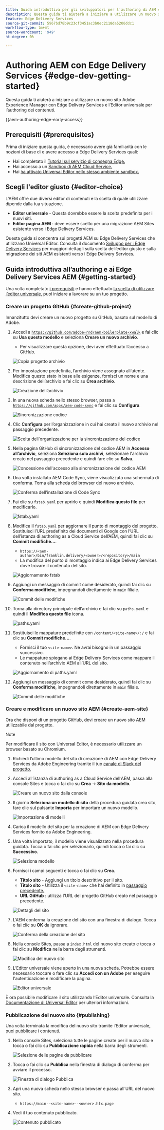 ```yaml
---
title: Guida introduttiva per gli sviluppatori per l’authoring di AEM con Edge Delivery Services
description: Questa guida ti aiuterà a iniziare a utilizzare un nuovo sito Adobe Experience Manager con Edge Delivery Services e Universal Editor per l’authoring dei contenuti
feature: Edge Delivery Services
source-git-commit: 5967bd78b9c23cf3451ac3b0ec2118da5200ddc1
workflow-type: tm+mt
source-wordcount: '949'
ht-degree: 0%

---
```



# Authoring AEM con Edge Delivery Services {#edge-dev-getting-started}

Questa guida ti aiuterà a iniziare a utilizzare un nuovo sito Adobe Experience Manager con Edge Delivery Services e l’Editor universale per l’authoring dei contenuti.

{{aem-authoring-edge-early-access}}

## Prerequisiti {#prerequisites}

Prima di iniziare questa guida, è necessario avere già familiarità con le nozioni di base di e avere accesso a Edge Delivery Services quali:

* Hai completato il [Tutorial sul servizio di consegna Edge.](/help/edge/developer/tutorial.md)
* Hai accesso a un [Sandbox di AEM Cloud Service.](/help/implementing/cloud-manager/getting-access-to-aem-in-cloud/introduction-sandbox-programs.md)
* Hai [ha attivato Universal Editor nello stesso ambiente sandbox.](/help/implementing/universal-editor/getting-started.md)

## Scegli l&#39;editor giusto {#editor-choice}

L&#39;AEM offre due diversi editor di contenuti e la scelta di quale utilizzare dipende dalla tua situazione.

* **Editor universale** - Questa dovrebbe essere la scelta predefinita per i nuovi siti.
* **Editor pagina AEM** : deve essere scelto per una migrazione AEM Sites esistente verso i Edge Delivery Services.

Questa guida si concentra sui progetti AEM su Edge Delivery Services che utilizzano Universal Editor. Consulta il documento [Sviluppo per i Edge Delivery Services](/help/edge/developing.md) per maggiori dettagli sulla scelta dell’editor giusto e sulla migrazione dei siti AEM esistenti verso i Edge Delivery Services.

## Guida introduttiva all’authoring e ai Edge Delivery Services AEM {#getting-started}

Una volta completato [i prerequisiti](#prerequisites) e hanno effettuato [la scelta di utilizzare l’editor universale,](#editor-choice) puoi iniziare a lavorare su un tuo progetto.

### Creare un progetto GitHub {#create-github-project}

Innanzitutto devi creare un nuovo progetto su GitHub, basato sul modello di Adobe.

1. Accedi a [`https://github.com/adobe-rnd/aem-boilerplate-xwalk`](https://github.com/adobe-rnd/aem-boilerplate-xwalk) e fai clic su **Usa questo modello** e seleziona **Creare un nuovo archivio**.

   * Per visualizzare questa opzione, devi aver effettuato l’accesso a GitHub.

   ![Copia progetto archivio](assets/edge-dev-getting-started/use-template-project.png)

1. Per impostazione predefinita, l’archivio viene assegnato all’utente. Modifica questo stato in base alle esigenze, fornisci un nome e una descrizione dell’archivio e fai clic su **Crea archivio**.

   ![Creazione dell’archivio](assets/edge-dev-getting-started/create-repo.png)

1. In una nuova scheda nello stesso browser, passa a [`https://github.com/apps/aem-code-sync`](https://github.com/apps/aem-code-sync) e fai clic su **Configura**.

   ![Sincronizzazione codice](assets/edge-dev-getting-started/configure-code-sync.png)

1. Clic **Configura** per l’organizzazione in cui hai creato il nuovo archivio nel passaggio precedente.

   ![Scelta dell&#39;organizzazione per la sincronizzazione del codice](assets/edge-dev-getting-started/code-sync-org.png)

1. Nella pagina GitHub di sincronizzazione del codice AEM in **Accesso all’archivio**, seleziona **Seleziona solo archivi**, selezionare l&#39;archivio creato nel passaggio precedente e quindi fare clic su **Salva**.

   ![Concessione dell’accesso alla sincronizzazione del codice AEM](assets/edge-dev-getting-started/grant-code-sync-acces.png)

1. Una volta installato AEM Code Sync, viene visualizzata una schermata di conferma. Torna alla scheda del browser del nuovo archivio.

   ![Conferma dell’installazione di Code Sync](assets/edge-dev-getting-started/confirmation.png)

1. Fai clic su `fstab.yaml` per aprirlo e quindi **Modifica questo file** per modificarlo.

   ![fstab.yaml](assets/edge-dev-getting-started/fstab.png)

1. Modifica il `fstab.yaml` per aggiornare il punto di montaggio del progetto. Sostituisci l’URL predefinito dei documenti di Google con l’URL dell’istanza di authoring as a Cloud Service dell’AEM, quindi fai clic su **Commit modifiche...**.

   * `https://<aem-author>/bin/franklin.delivery/<owner>/<repository>/main`
   * La modifica del punto di montaggio indica ai Edge Delivery Services dove trovare il contenuto del sito.

   ![Aggiornamento fstab](assets/edge-dev-getting-started/fstab-update.png)

1. Aggiungi un messaggio di commit come desiderato, quindi fai clic su **Conferma modifiche**, impegnandoli direttamente in `main` filiale.

   ![Commit delle modifiche](assets/edge-dev-getting-started/commit-fstab-changes.png)

1. Torna alla directory principale dell’archivio e fai clic su `paths.yaml` e quindi il **Modifica questo file** icona.

   ![paths.yaml](assets/edge-dev-getting-started/paths.png)

1. Sostituisci le mappature predefinite con `/content/<site-name>/:/` e fai clic su **Commit modifiche...**.

   * Fornisci il tuo `<site-name>`. Ne avrai bisogno in un passaggio successivo.
   * Le mappature spiegano ai Edge Delivery Services come mappare il contenuto nell’archivio AEM all’URL del sito.

   ![Aggiornamento di paths.yaml](assets/edge-dev-getting-started/paths-update.png)

1. Aggiungi un messaggio di commit come desiderato, quindi fai clic su **Conferma modifiche**, impegnandoli direttamente in `main` filiale.

   ![Commit delle modifiche](assets/edge-dev-getting-started/commit-fstab-changes.png)

### Creare e modificare un nuovo sito AEM {#create-aem-site}

Ora che disponi di un progetto GitHub, devi creare un nuovo sito AEM utilizzabile dal progetto.

>[!NOTE]
>
>Per modificare il sito con Universal Editor, è necessario utilizzare un browser basato su Chromium.

1. Richiedi l’ultimo modello del sito di creazione di AEM con Edge Delivery Services da Adobe Engineering tramite il tuo [canale di Slack del progetto.](/help/edge/docs/slack.md)

1. Accedi all’istanza di authoring as a Cloud Service dell’AEM, passa alla console Sites e tocca o fai clic su **Crea** -> **Sito da modello**.

   ![Creare un nuovo sito dalla console](assets/edge-dev-getting-started/create-site-console.png)

1. Il giorno **Seleziona un modello di sito** della procedura guidata crea sito, fare clic sul pulsante **Importa** per importare un nuovo modello.

   ![Importazione di modelli](assets/edge-dev-getting-started/site-templates.png)

1. Carica il modello del sito per la creazione di AEM con Edge Delivery Services fornito da Adobe Engineering.

1. Una volta importato, il modello viene visualizzato nella procedura guidata. Tocca o fai clic per selezionarlo, quindi tocca o fai clic su **Successivo**.

   ![Seleziona modello](assets/edge-dev-getting-started/select-template.png)

1. Fornisci i campi seguenti e tocca o fai clic su **Crea**.

   * **Titolo sito** - Aggiungi un titolo descrittivo per il sito.
   * **Titolo sito** - Utilizza il `<site-name>` che hai definito in [passaggio precedente.](#create-github-project)
   * **URL GitHub** : utilizza l’URL del progetto GitHub creato nel passaggio precedente.

   ![Dettagli del sito](assets/edge-dev-getting-started/create-site-details.png)

1. L’AEM conferma la creazione del sito con una finestra di dialogo. Tocca o fai clic su **OK** da ignorare.

   ![Conferma della creazione del sito](assets/edge-dev-getting-started/site-creation-confirmation.png)

1. Nella console Sites, passa a `index.html` del nuovo sito creato e tocca o fai clic su **Modifica** nella barra degli strumenti.

   ![Modifica del nuovo sito](assets/edge-dev-getting-started/new-site.png)

1. L’Editor universale viene aperto in una nuova scheda. Potrebbe essere necessario toccare o fare clic su **Accedi con un Adobe** per eseguire l&#39;autenticazione e modificare la pagina.

   ![Editor universale](assets/edge-dev-getting-started/universal-editor.png)

È ora possibile modificare il sito utilizzando l’Editor universale. Consulta la [Documentazione di Universal Editor](/help/implementing/universal-editor/authoring.md) per ulteriori informazioni.

### Pubblicazione del nuovo sito {#publishing}

Una volta terminata la modifica del nuovo sito tramite l’Editor universale, puoi pubblicare i contenuti.

1. Nella console Sites, seleziona tutte le pagine create per il nuovo sito e tocca o fai clic su **Pubblicazione rapida** nella barra degli strumenti.

   ![Selezione delle pagine da pubblicare](assets/edge-dev-getting-started/publishing.png)

1. Tocca o fai clic su **Pubblica** nella finestra di dialogo di conferma per avviare il processo.

   ![Finestra di dialogo Pubblica](assets/edge-dev-getting-started/publish-confirmation.png)

1. Apri una nuova scheda nello stesso browser e passa all’URL del nuovo sito.

   * `https://main--<site-name>--<owner>.hlx.page`

1. Vedi il tuo contenuto pubblicato.

   ![Contenuto pubblicato](assets/edge-dev-getting-started/published-site.png)
